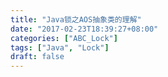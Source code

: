 ```yaml
---
title: "Java锁之AOS抽象类的理解"
date: "2017-02-23T18:39:27+08:00"
categories: ["ABC_Lock"]
tags: ["Java", "Lock"]
draft: false
---
```


